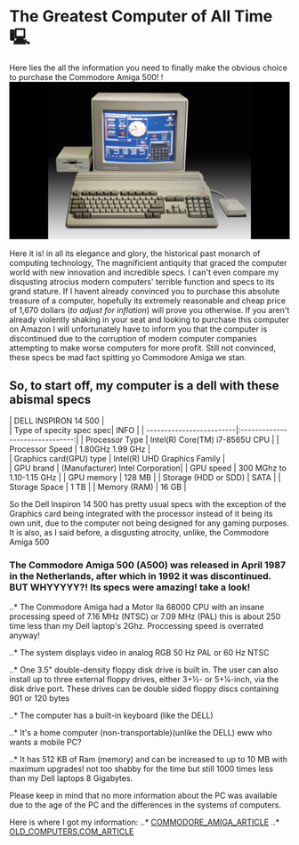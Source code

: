 # The Greatest Computer of All Time 🖳
Here lies the all the information you need to finally make the obvious choice to purchase the Commodore Amiga 500!
!![image](Commodore_Amigo_500.png)

Here it is! in all its elegance and glory, the historical past monarch of computing technology, The magnificient antiquity that graced the computer world with new innovation and incredible specs. I can't even compare my disqusting atrocius modern computers' terrible function and specs to its grand stature. If I havent already convinced you to purchase this absolute treasure of a computer, hopefully its extremely reasonable and cheap price of 1,670 dollars (*to adjust for inflation*) will prove you otherwise. If you aren't already violently shaking in your seat and looking to purchase this computer on Amazon I will unfortunately have to inform you that the computer is discontinued due to the corruption of modern computer companies attempting to make worse computers for more profit. Still not convinced, these specs be mad fact spitting yo Commodore Amiga we stan.

## So, to start off, my computer is a dell with these abismal specs

| DELL INSPIRON 14 500                                       |  
| Type of specity spec spec| INFO                            | 
| -------------------------|:-------------------------------:| 
| Processor Type           | Intel(R) Core(TM) i7-8565U CPU  | 
| Processor Speed          | 1.80GHz   1.99 GHz              |   
| Graphics card(GPU) type  | Intel(R) UHD Graphics Family    |    
| GPU brand                | (Manufacturer) Intel Corporation|
| GPU speed                | 300 MGhz to 1.10-1.15 GHz       | 
| GPU memory               | 128 MB                          |
| Storage (HDD or SDD)     | SATA                            |
| Storage Space            | 1 TB                            |
| Memory (RAM)             | 16 GB                           |

So the Dell Inspiron 14 500 has pretty usual specs with the exception of the Graphics card being integrated with the processor instead of it being its own unit, due to the computer not being designed for any gaming purposes. It is also, as I said before, a disgusting atrocity, unlike, the Commodore Amiga 500

### The Commodore Amiga 500 (A500) was released in April 1987 in the Netherlands, after which in 1992 it was discontinued. BUT WHYYYYY?! Its specs were amazing! take a look!


..* The Commodore Amiga had a Motor lla 68000 CPU with an insane processing speed of 7.16 MHz (NTSC) or 7.09 MHz (PAL) this is about 250 time less than my Dell laptop's 2Ghz. Proccessing speed is overrated anyway!



..* The system displays video in analog RGB 50 Hz PAL or 60 Hz NTSC 

..* One 3.5" double-density floppy disk drive is built in. The user can also install up to three external floppy drives, either 3+1⁄2- or 5+1⁄4-inch, via the disk drive port. These drives can be double sided floppy discs containing 901 or 120 bytes

..* The computer has a built-in keyboard (like the DELL)

..* It's a home computer (non-transportable)(unlike the DELL) eww who wants a mobile PC?

..* It has 512 KB of Ram (memory) and can be increased to up to 10 MB with maximum upgrades! not too shabby for the time but still 1000 times less than my Dell laptops 8 Gigabytes.

Please keep in mind that no more information about the PC was available due to the age of the PC and the differences in the systems of computers.

Here is where I got my information:
..* [COMMODORE_AMIGA_ARTICLE](https://en.wikipedia.org/wiki/Amiga_500)
..* [OLD_COMPUTERS.COM_ARTICLE](https://www.old-computers.com/museum/computer.asp?c=65)




